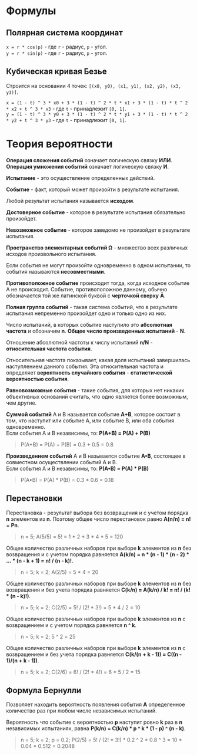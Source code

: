 Формулы
=======

## Полярная система координат

`x = r * cos(p)` - где `r` - радиус, `p` - угол.  
`y = r * sin(p)` - где `r` - радиус, `p` - угол.

## Кубическая кривая Безье

Строится на основании 4 точек: `[(x0, y0), (x1, y1), (x2, y2), (x3, y3)]`.

`x = (1 - t) ^ 3 * x0 + 3 * (1 - t) ^ 2 * t * x1 + 3 * (1 - t) * t ^ 2 * x2 + t ^ 3 * x3` - где `t` - принадлежит `[0, 1]`.  
`y = (1 - t) ^ 3 * y0 + 3 * (1 - t) ^ 2 * t * y1 + 3 * (1 - t) * t ^ 2 * y2 + t ^ 3 * y3` - где `t` - принадлежит `[0, 1]`.

Теория вероятности
==================

**Операция сложения событий** означает логическую связку **ИЛИ**.  
**Операция умножения событий** означает логическую связку **И**.

**Испытание** - это осуществление определенных действий.

**Событие** - факт, который может произойти в результате испытания.

Любой результат испытания называется **исходом**.

**Достоверное событие** - которое в результате испытания обязательно произойдет.

**Невозможное событие** - которое заведомо не произойдет в результате испытания.

**Пространство элементарных событий Ω** - множество всех различных исходов произвольного испытания.

Если события не могут произойти одновременно в одном испытании, то события называются **несовместными**.

**Противоположное событие** происходит тогда, когда исходное событие А не происходит. Событие, противоположное данному, обычно обозначается той же латинской буквой с **черточкой сверху** **Ᾱ**.

**Полная группа событий** - такая система событий, что в результате испытания непременно произойдет одно и только одно из них.

Число испытаний, в которых событие наступило это **абсолютная частота** и обозначим **n**. **Общее число произведенных испытаний** - **N**.

Отношение абсолютной частоты к числу испытаний **n/N** - **относительная частота события**.

Относительная частота показывает, какая доля испытаний завершилась наступлением данного события. Эта относительная частота и определяет **вероятность случайного события** - **статистической вероятностью события**.

**Равновозможные события** - такие события, для которых нет никаких объективных оснований считать, что одно является более возможным, чем другие.

**Суммой событий** А и В называется событие **А+В**, которое состоит в том, что наступит или событие А, или событие В, или оба события одновременно.  
Если события А и В независимы, то: **Р(А+В) = Р(А) + Р(В)**
> Р(А+В) = Р(А) + Р(В) = 0.3 + 0.5 = 0.8

**Произведением событий** А и В называется событие **А•В**, состоящее в совместном осуществлении событий А и В.  
Если события А и В независимы, то: **Р(А•В) = Р(А) * Р(В)**
> Р(А•В) = Р(А) * Р(В) = 0.3 * 0.6 = 0.18

## Перестановки

Перестановка - результат выбора без возвращения и с учетом порядка **n** элементов из **n**. Поэтому общее число перестановок равно **A(n/n) = n!** = **Pn**.
> n = 5; A(5/5) = 5! = 1 * 2 * 3 * 4 * 5 = 120

Общее количество различных наборов при выборе **k** элементов из **n** без возвращения и с учетом порядка равняется **A(k/n) = n * (n - 1) * (n - 2) * ... * (n - k + 1) = n! / (n - k)!**.
> n = 5; k = 2; A(2/5) = 5 * 4 = 20

Общее количество различных наборов при выборе **k** элементов из **n** без возвращения и без учета порядка равняется **C(k/n) = A(k/n) / k! = n! / (k! * (n - k)!)**.
> n = 5; k = 2; C(2/5) = 5! / (2! * 3!) = 5 * 4 / 2 = 10

Общее количество различных наборов при выборе **k** элементов из **n** с возвращением и с учетом порядка равняется **n ^ k**.
> n = 5; k = 2; 5 ^ 2 = 25

Общее количество различных наборов при выборе **k** элементов из **n** с возвращением и без учета порядка равняется **C(k/(n + k - 1)) = C((n - 1)/(n + k - 1))**.
> n = 5; k = 2; C(2/6) = 6! / (2! * 4!) = 6 * 5 / 2 = 15

## Формула Бернулли

Позволяет находить вероятность появления события **A** определенное количество раз при любом числе независимых испытаний.

Вероятность что событие с вероятностью **p** наступит ровно **k** раз в **n** независимых испытаниях, равна **P(k/n) = C(k/n) * p ^ k * (1 - p) ^ (n - k)**.
> n = 5; k = 2; p = 0.2; P(2/5) = 5! / (2! * 3!) * 0.2 ^ 2 * 0.8 ^ 3 = 10 * 0.04 * 0.512 = 0.2048